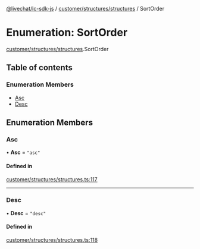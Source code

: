 [@livechat/lc-sdk-js](../README.md) / [customer/structures/structures](../modules/customer_structures_structures.md) / SortOrder

# Enumeration: SortOrder

[customer/structures/structures](../modules/customer_structures_structures.md).SortOrder

## Table of contents

### Enumeration Members

- [Asc](customer_structures_structures.SortOrder.md#asc)
- [Desc](customer_structures_structures.SortOrder.md#desc)

## Enumeration Members

### Asc

• **Asc** = ``"asc"``

#### Defined in

[customer/structures/structures.ts:117](https://github.com/livechat/lc-sdk-js/blob/125a327/src/customer/structures/structures.ts#L117)

___

### Desc

• **Desc** = ``"desc"``

#### Defined in

[customer/structures/structures.ts:118](https://github.com/livechat/lc-sdk-js/blob/125a327/src/customer/structures/structures.ts#L118)
